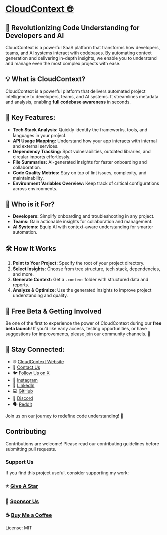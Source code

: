 # [CloudContext 🌐](https://github.com/mathewlewallen/CloudContextTurborepo)

## 🚀 Revolutionizing Code Understanding for Developers and AI
CloudContext is a powerful SaaS platform that transforms how developers, teams, and AI systems interact with codebases. By automating context generation and delivering in-depth insights, we enable you to understand and manage even the most complex projects with ease.

## 💡 What is CloudContext?
CloudContext is a powerful platform that delivers automated project intelligence to developers, teams, and AI systems. It streamlines metadata and analysis, enabling **full codebase awareness** in seconds.

## 🔑 Key Features:
- **Tech Stack Analysis:** Quickly identify the frameworks, tools, and languages in your project.
- **API Usage Mapping:** Understand how your app interacts with internal and external services.
- **Dependency Tracking:** Spot vulnerabilities, outdated libraries, and circular imports effortlessly.
- **File Summaries:** AI-generated insights for faster onboarding and collaboration.
- **Code Quality Metrics:** Stay on top of lint issues, complexity, and maintainability.
- **Environment Variables Overview:** Keep track of critical configurations across environments.

## 💼 Who is it For?
- **Developers:** Simplify onboarding and troubleshooting in any project.
- **Teams:** Gain actionable insights for collaboration and management.
- **AI Systems:** Equip AI with context-aware understanding for smarter automation.


## 🛠 How It Works
1. **Point to Your Project:** Specify the root of your project directory.
2. **Select Insights:** Choose from tree structure, tech stack, dependencies, and more.
3. **Generate Context:** Get a `.context` folder with structured data and reports.
4. **Analyze & Optimize:** Use the generated insights to improve project understanding and quality.


## 📢 Free Beta & Getting Involved
Be one of the first to experience the power of CloudContext during our **free beta launch**! If you’d like early access, testing opportunities, or have suggestions for improvements, please join our community channels. 🚀

## 🔗 Stay Connected:
- 🌐 [CloudContext Website](https://cloudcontext.cc)
- 📧 [Contact Us](mailto:support@cloudcontext.com)
- 🐦 [Follow Us on X](https://x.com/cloud_context_)
- 📸 [Instagram](https://www.instagram.com/cloud_context)
- 💼 [LinkedIn](https://www.linkedin.com/in/mathewlewallen)
- 💻 [GitHub](https://github.com/mathewlewallen)
- 💬 [Discord](https://discord.gg/V3tXJ4cS)
- 🗣 [Reddit](https://www.reddit.com/user/Cloud_Context/)

Join us on our journey to redefine code understanding! 🌟

## Contributing
Contributions are welcome! Please read our contributing guidelines before submitting pull requests.

### Support Us

If you find this project useful, consider supporting my work:

### ⭐ [Give A Star](https://github.com/mathewlewallen?tab=repositories)
### 💖 [Sponsor Us](https://github.com/mathewlewallen)
### ☕ [Buy Me a Coffee](https://buymeacoffee.com/mathewlewallen)

License: MIT
